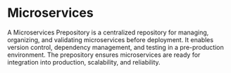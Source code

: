 # Microservices
A Microservices Prepository is a centralized repository for managing, organizing, and validating microservices before deployment. It enables version control, dependency management, and testing in a pre-production environment. The prepository ensures microservices are ready for integration into production, scalability, and reliability. 
